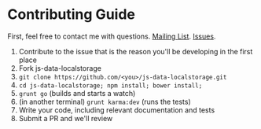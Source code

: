 # Contributing Guide

First, feel free to contact me with questions. [Mailing List](https://groups.io/org/groupsio/jsdata). [Issues](https://github.com/js-data/js-data-localstorage/issues).

1. Contribute to the issue that is the reason you'll be developing in the first place
1. Fork js-data-localstorage
1. `git clone https://github.com/<you>/js-data-localstorage.git`
1. `cd js-data-localstorage; npm install; bower install;`
1. `grunt go` (builds and starts a watch)
1. (in another terminal) `grunt karma:dev` (runs the tests)
1. Write your code, including relevant documentation and tests
1. Submit a PR and we'll review
